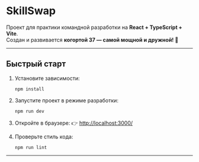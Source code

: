 # SkillSwap

Проект для практики командной разработки на **React + TypeScript + Vite**.  
Создан и развивается **когортой 37 — самой мощной и дружной! 💪**

---

## Быстрый старт

1. Установите зависимости:
    ```bash
    npm install
    ```

2. Запустите проект в режиме разработки:
    ```bash
    npm run dev
    ```

3. Откройте в браузере:
    👉 [http://localhost:3000/](http://localhost:3000/)

4. Проверьте стиль кода:
    ```bash
    npm run lint
    ```

---

